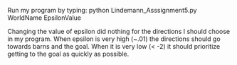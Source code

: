 Run my program by typing:
python Lindemann_Asssignment5.py WorldName EpsilonValue

Changing the value of epsilon did nothing for the directions I should choose in my program. When epsilon is very high (~.01) the directions should go towards barns and the goal. When it is very low (< -2) it should prioritize getting to the goal as quickly as possible.
